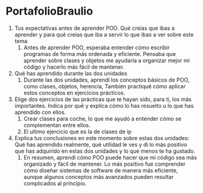 # PortafolioBraulio
1. Tus expectativas antes de aprender POO. Qué creías que ibas a aprender y para qué creías que iba a servir lo que ibas a ver sobre este tema 
   1. Antes de aprender POO, esperaba entender cómo escribir programas de forma más ordenada y eficiente. Pensaba que aprender sobre clases y objetos me ayudaría a organizar mejor mi código y hacerlo más fácil de mantener.
2. Qué has aprendido durante las dos unidades
   1. Durante las dos unidades, aprendí los conceptos básicos de POO, como clases, objetos, herencia, También practiqué cómo aplicar estos conceptos en ejercicios prácticos.
3. Elige dos ejercicios de las prácticas que te hayan sido, para ti, los más importantes. Indica por qué y explica cómo lo has resuelto u lo que has aprendido con ellos.
      1. Crear clases para coche, lo que me ayudó a entender cómo se complementan entre ellos.
      2. El ultimo ejercicio que es la de clases de ip
4. Explica tus conclusiones en este momento sobre estas dos unidades: Qué has aprendido realmente, qué utilidad le ves y di lo más positivo que has adquirido en estas dos unidades y lo que menos te ha gustado.
     1. En resumen, aprendí cómo POO puede hacer que mi código sea más organizado y fácil de mantener. Lo más positivo fue comprender cómo diseñar sistemas de software de manera más eficiente, aunque algunos conceptos más avanzados pueden resultar complicados al principio.
